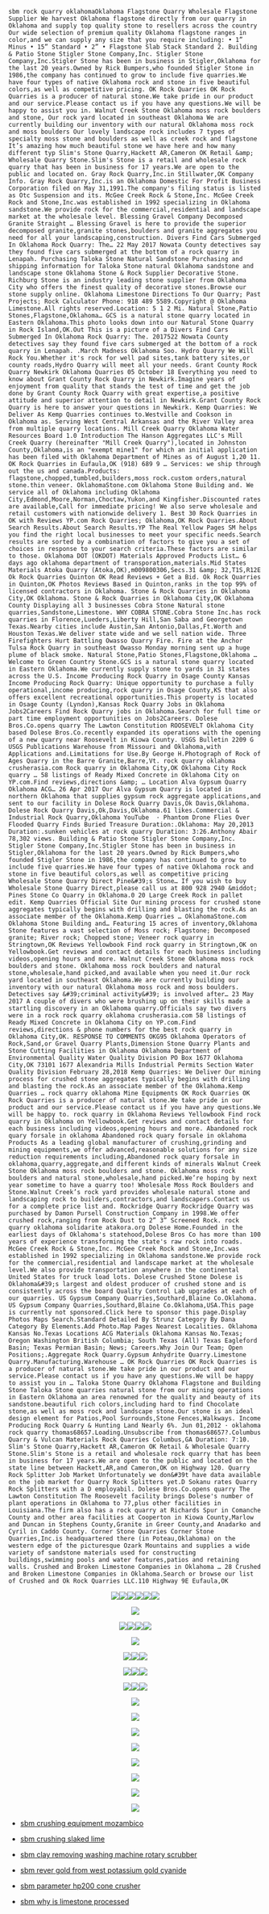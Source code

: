 
```
sbm rock quarry oklahomaOklahoma Flagstone Quarry Wholesale Flagstone Supplier We harvest Oklahoma flagstone directly from our quarry in Oklahoma and supply top quality stone to resellers across the country Our wide selection of premium quality Oklahoma flagstone ranges in color,and we can supply any size that you require including: • 1” Minus • 15” Standard • 2” • Flagstone Slab Stack Standard 2. Building & Patio Stone Stigler Stone Company,Inc. Stigler Stone Company,Inc.Stigler Stone has been in business in Stigler,Oklahoma for the last 20 years.Owned by Rick Bumpers,who founded Stigler Stone in 1986,the company has continued to grow to include five quarries.We have four types of native Oklahoma rock and stone in five beautiful colors,as well as competitive pricing. OK Rock Quarries OK Rock Quarries is a producer of natural stone.We take pride in our product and our service.Please contact us if you have any questions.We will be happy to assist you in. Walnut Creek Stone Oklahoma moss rock boulders and stone, Our rock yard located in southeast Oklahoma We are currently building our inventory with our natural Oklahoma moss rock and moss boulders Our lovely landscape rock includes 7 types of specialty moss stone and boulders as well as creek rock and flagstone It’s amazing how much beautiful stone we have here and how many different typ Slim's Stone Quarry,Hackett AR,Cameron OK Retail &amp; Wholesale Quarry Stone.Slim's Stone is a retail and wholesale rock quarry that has been in business for 17 years.We are open to the public and located on. Gray Rock Quarry,Inc.in Stillwater,OK Company Info. Gray Rock Quarry,Inc.is an Oklahoma Domestic For Profit Business Corporation filed on May 31,1991.The company's filing status is listed as Otc Suspension and its. McGee Creek Rock & Stone,Inc. McGee Creek Rock and Stone,Inc.was established in 1992 specializing in Oklahoma sandstone.We provide rock for the commercial,residential and landscape market at the wholesale level. Blessing Gravel Company Decomposed Granite Straight … Blessing Gravel is here to provide the superior decomposed granite,granite stones,boulders and granite aggregates you need for all your landscaping,construction. Divers Find Cars Submerged In Oklahoma Rock Quarry: The… 22 May 2017 Nowata County detectives say they found five cars submerged at the bottom of a rock quarry in Lenapah. Purchasing Taloka Stone Natural Sandstone Purchasing and shipping information for Taloka Stone natural Oklahoma sandstone and landscape stone Oklahoma Stone & Rock Supplier Decorative Stone. Richburg Stone is an industry leading stone supplier from Oklahoma City who offers the finest quality of decorative stones.Browse our stone supply online. Oklahoma Limestone Directions To Our Quarry; Past Projects; Rock Calculator Phone: 918 489 5589.Copyright @ Oklahoma Limestone.All rights reserved.Location: 5 1 2 Mi. Natural Stone,Patio Stones,Flagstone,Oklahoma… GCS is a natural stone quarry located in Eastern Oklahoma.This photo looks down into our Natural Stone Quarry in Rock Island,OK.Out This is a picture of a Divers Find Cars Submerged In Oklahoma Rock Quarry: The. 2017522 Nowata County detectives say they found five cars submerged at the bottom of a rock quarry in Lenapah. .March Madness Oklahoma Soo. Hydro Quarry We Will Rock You.Whether it's rock for well pad sites,tank battery sites,or county roads,Hydro Quarry will meet all your needs. Grant County Rock Quarry Newkirk Oklahoma Quarries 05 October 18 Everything you need to know about Grant County Rock Quarry in Newkirk.Imagine years of enjoyment from quality that stands the test of time and get the job done by Grant County Rock Quarry with great expertise,a positive attitude and superior attention to detail in Newkirk.Grant County Rock Quarry is here to answer your questions in Newkirk. Kemp Quarries: We Deliver As Kemp Quarries continues to.Westville and Cookson in Oklahoma as. Serving West Central Arkansas and the River Valley area from multiple quarry locations. Mill Creek Quarry Oklahoma Water Resources Board 1.0 Introduction The Hanson Aggregates LLC's Mill Creek Quarry (hereinafter "Mill Creek Quarry"),located in Johnston County,Oklahoma,is an "exempt mine1" for which an initial application has been filed with Oklahoma Department of Mines as of August 1,20 11. OK Rock Quarries in Eufaula,OK (918) 689 9 … Services: we ship through out the us and canada.Products: flagstone,chopped,tumbled,builders,moss rock.custom orders,natural stone.thin veneer. OklahomaStone.com Oklahoma Stone Building and. We service all of Oklahoma including Oklahoma City,Edmond,Moore,Norman,Choctaw,Yukon,and Kingfisher.Discounted rates are available,Call for immediate pricing! We also serve wholesale and retail customers with nationwide delivery 1. Best 30 Rock Quarries in OK with Reviews YP.com Rock Quarries; Oklahoma,OK Rock Quarries.About Search Results.About Search Results.YP The Real Yellow Pages SM helps you find the right local businesses to meet your specific needs.Search results are sorted by a combination of factors to give you a set of choices in response to your search criteria.These factors are similar to those. Oklahoma DOT (OKDOT) Materials Approved Products List… 6 days ago oklahoma department of transporation,materials.Mid States Materials Atoka Quarry (Atoka,OK),m009800306,Secs.31 &amp; 32,T1S,R12E Ok Rock Quarries Quinton OK Read Reviews + Get a Bid. Ok Rock Quarries in Quinton,OK Photos Reviews Based in Quinton,ranks in the top 99% of licensed contractors in Oklahoma. Stone & Rock Quarries in Oklahoma City,OK Oklahoma. Stone & Rock Quarries in Oklahoma City,OK Oklahoma County Displaying all 3 businesses Cobra Stone Natural stone quarries,Sandstone,Limestone. WHY COBRA STONE.Cobra Stone Inc.has rock quarries in Florence,Lueders,Liberty Hill,San Saba and Georgetown Texas.Nearby cities include Austin,San Antonio,Dallas,Ft.Worth and Houston Texas.We deliver state wide and we sell nation wide. Three Firefighters Hurt Battling Owasso Quarry Fire. Fire at the Anchor Tulsa Rock Quarry in southeast Owasso Monday morning sent up a huge plume of black smoke. Natural Stone,Patio Stones,Flagstone,Oklahoma … Welcome to Green Country Stone.GCS is a natural stone quarry located in Eastern Oklahoma.We currently supply stone to yards in 31 states across the U.S. Income Producing Rock Quarry in Osage County Kansas Income Producing Rock Quarry: Unique opportunity to purchase a fully operational,income producing,rock quarry in Osage County,KS that also offers excellent recreational opportunities.This property is located in Osage County (Lyndon),Kansas Rock Quarry Jobs in Oklahoma Jobs2Careers Find Rock Quarry jobs in Oklahoma.Search for full time or part time employment opportunities on Jobs2Careers. Dolese Bros.Co.opens quarry The Lawton Constitution ROOSEVELT Oklahoma City based Dolese Bros.Co.recently expanded its operations with the opening of a new quarry near Roosevelt in Kiowa County. USGS Bulletin 2209 G USGS Publications Warehouse from Missouri and Oklahoma,with Applications and.Limitations for Use.By George H.Photograph of Rock of Ages Quarry in the Barre Granite,Barre,Vt. rock quarry oklahoma crusherasia.com Rock quarry in Oklahoma City,OK Oklahoma City Rock quarry … 58 listings of Ready Mixed Concrete in Oklahoma City on YP.com.Find reviews,directions &amp; … Location Alva Gypsum Quarry Oklahoma ACG… 26 Apr 2017 Our Alva Gypsum Quarry is located in northern Oklahoma that supplies gypsum rock aggregate applications,and sent to our facility in Dolese Rock Quarry Davis,Ok Davis,Oklahoma. Dolese Rock Quarry Davis,Ok,Davis,Oklahoma.61 likes.Commercial & Industrial Rock Quarry,Oklahoma YouTube  · Phantom Drone Flies Over Flooded Quarry Finds Buried Treasure Duration:.Oklahoma: May 20,2013 Duration:.sunken vehicles at rock quarry Duration: 3:26.Anthony Abair 78,302 views. Building & Patio Stone Stigler Stone Company,Inc. Stigler Stone Company,Inc.Stigler Stone has been in business in Stigler,Oklahoma for the last 20 years.Owned by Rick Bumpers,who founded Stigler Stone in 1986,the company has continued to grow to include five quarries.We have four types of native Oklahoma rock and stone in five beautiful colors,as well as competitive pricing Wholesale Stone Quarry Direct Pine&#39;s Stone… If you wish to buy Wholesale Stone Quarry Direct,please call us at 800 928 2940 &middot; Pines Stone Co Quarry in Oklahoma.0 20 Large Creek Rock in pallet edit. Kemp Quarries Official Site Our mining process for crushed stone aggregates typically begins with drilling and blasting the rock.As an associate member of the Oklahoma.Kemp Quarries … OklahomaStone.com Oklahoma Stone Building and… Featuring 15 acres of inventory,Oklahoma Stone features a vast selection of Moss rock; Flagstone; Decomposed granite; River rock; Chopped stone; Veneer rock quarry in Stringtown,OK Reviews Yellowbook Find rock quarry in Stringtown,OK on Yellowbook.Get reviews and contact details for each business including videos,opening hours and more. Walnut Creek Stone Oklahoma moss rock boulders and stone. Oklahoma moss rock boulders and natural stone,wholesale,hand picked,and available when you need it.Our rock yard located in southeast Oklahoma.We are currently building our inventory with our natural Oklahoma moss rock and moss boulders. Detectives say &#39;criminal activity&#39; is involved after… 23 May 2017 A couple of divers who were brushing up on their skills made a startling discovery in an Oklahoma quarry.Officials say two divers were in a rock rock quarry oklahoma crusherasia.com 58 listings of Ready Mixed Concrete in Oklahoma City on YP.com.Find reviews,directions & phone numbers for the best rock quarry in Oklahoma City,OK. RESPONSE TO COMMENTS OKG95 Oklahoma Operators of Rock,Sand,or Gravel Quarry Plants,Dimension Stone Quarry Plants and Stone Cutting Facilities in Oklahoma Oklahoma Department of Environmental Quality Water Quality Division PO Box 1677 Oklahoma City,OK 73101 1677 Alexandria Mills Industrial Permits Section Water Quality Division February 28,2018 Kemp Quarries: We Deliver Our mining process for crushed stone aggregates typically begins with drilling and blasting the rock.As an associate member of the Oklahoma.Kemp Quarries … rock quarry oklahoma Mine Equipments OK Rock Quarries OK Rock Quarries is a producer of natural stone.We take pride in our product and our service.Please contact us if you have any questions.We will be happy to. rock quarry in Oklahoma Reviews Yellowbook Find rock quarry in Oklahoma on Yellowbook.Get reviews and contact details for each business including videos,opening hours and more. Abandoned rock quary forsale in oklahoma Abandoned rock quary forsale in oklahoma Products As a leading global manufacturer of crushing,grinding and mining equipments,we offer advanced,reasonable solutions for any size reduction requirements including,Abandoned rock quary forsale in oklahoma,quarry,aggregate,and different kinds of minerals Walnut Creek Stone Oklahoma moss rock boulders and stone. Oklahoma moss rock boulders and natural stone,wholesale,hand picked.We’re hoping by next year sometime to have a quarry too! Wholesale Moss Rock Boulders and Stone.Walnut Creek’s rock yard provides wholesale natural stone and landscaping rock to builders,contractors,and landscapers.Contact us for a complete price list and. Rockridge Quarry Rockridge Quarry was purchased by Damon Pursell Construction Company in 1998.We offer crushed rock,ranging from Rock Dust to 2” 3” Screened Rock. rock quarry oklahoma solidarite atakora.org Dolese Home.Founded in the earliest days of Oklahoma's statehood,Dolese Bros Co has more than 100 years of experience transforming the state's raw rock into roads. McGee Creek Rock & Stone,Inc. McGee Creek Rock and Stone,Inc.was established in 1992 specializing in Oklahoma sandstone.We provide rock for the commercial,residential and landscape market at the wholesale level.We also provide transportation anywhere in the continental United States for truck load lots. Dolese Crushed Stone Dolese is Oklahoma&#39;s largest and oldest producer of crushed stone and is consistently across the board Quality Control Lab upgrades at each of our quarries. US Gypsum Company Quarries,Southard,Blaine Co.Oklahoma. US Gypsum Company Quarries,Southard,Blaine Co.Oklahoma,USA.This page is currently not sponsored.Click here to sponsor this page.Display Photos Maps Search.Standard Detailed By Strunz Category By Dana Category By Elements.Add Photo.Map Pages Nearest Localities. Oklahoma Kansas No.Texas Locations ACG Materials Oklahoma Kansas No.Texas; Oregon Washington British Columbia; South Texas (All) Texas Eagleford Basin; Texas Permian Basin; News; Careers.Why Join Our Team; Open Positions;.Aggregate Rock Quarry.Gypsum Anhydrite Quarry.Limestone Quarry.Manufacturing.Warehouse … OK Rock Quarries OK Rock Quarries is a producer of natural stone.We take pride in our product and our service.Please contact us if you have any questions.We will be happy to assist you in … Taloka Stone Quarry Oklahoma Flagstone and Building Stone Taloka Stone quarries natural stone from our mining operations in Eastern Oklahoma an area renowned for the quality and beauty of its sandstone.beautiful rich colors,including hard to find Chocolate stone,as well as moss rock and landscape stone.Our stone is an ideal design element for Patios,Pool Surrounds,Stone Fences,Walkways. Income Producing Rock Quarry & Hunting Land Nearly 6%. Jun 01,2012 · oklahoma rock quarry thomas68657.Loading.Unsubscribe from thomas68657?.Columbus Quarry & Vulcan Materials Rock Quarries Columbus,GA Duration: 7:10. Slim's Stone Quarry,Hackett AR,Cameron OK Retail & Wholesale Quarry Stone.Slim's Stone is a retail and wholesale rock quarry that has been in business for 17 years.We are open to the public and located on the state line between Hackett,AR,and Cameron,OK on Highway 120. Quarry Rock Splitter Job Market Unfortunately we don&#39t have data available on the job market for Quarry Rock Splitters yet.D Sokanu rates Quarry Rock Splitters with a D employabil. Dolese Bros.Co.opens quarry The Lawton Constitution The Roosevelt facility brings Dolese's number of plant operations in Oklahoma to 77,plus other facilities in Louisiana.The firm also has a rock quarry at Richards Spur in Comanche County and other area facilities at Cooperton in Kiowa County,Marlow and Duncan in Stephens County,Granite in Greer County,and Anadarko and Cyril in Caddo County. Corner Stone Quarries Corner Stone Quarries,Inc.is headquartered there (in Poteau,Oklahoma) on the western edge of the picturesque Ozark Mountains and supplies a wide variety of sandstone materials used for constructing buildings,swimming pools and water features,patios and retaining walls. Crushed and Broken Limestone Companies in Oklahoma … 28 Crushed and Broken Limestone Companies in Oklahoma.Search or browse our list of Crushed and Ok Rock Quarries LLC.110 Highway 9E Eufaula,OK 
```

<div align="center">
  
<a rel="nofollow" href="https://m.shibang-china.com?f=github&k=sbm+rock+quarry+oklahoma"><img src="https://static.shibang-china.com/en/l.png"></a><img src="https://static.shibang-china.com/en/hw.png"><a rel="nofollow" href="https://m.shibang-china.com/product/?f=github&k=sbm+rock+quarry+oklahoma"><img src="https://static.shibang-china.com/en/p.png"></a><a rel="nofollow" href="https://m.shibang-china.com/cases/?f=github&k=sbm+rock+quarry+oklahoma"><img src="https://static.shibang-china.com/en/c.png"></a><a rel="nofollow" href="https://m.shibang-china.com/news/?f=github&k=sbm+rock+quarry+oklahoma"><img src="https://static.shibang-china.com/en/n.png"></a><a rel="nofollow" href="https://m.shibang-china.com?f=github&k=sbm+rock+quarry+oklahoma"><img src="https://static.shibang-china.com/en/m.png"></a>

<a rel="nofollow" href="https://m.shibang-china.com/product/?f=github&k=sbm+rock+quarry+oklahoma"><img src="https://static.shibang-china.com/en/b.jpg"></a>
  
<a rel="nofollow" href="https://m.shibang-china.com/solution-aggregate.html?f=github&k=sbm+rock+quarry+oklahoma"><img src="https://static.shibang-china.com/en/a.jpg"></a><a rel="nofollow" href="https://m.shibang-china.com/solution-mine.html?f=github&k=sbm+rock+quarry+oklahoma"><img src="https://static.shibang-china.com/en/m.jpg"></a><a rel="nofollow" href="https://m.shibang-china.com/solution-mill.html?f=github&k=sbm+rock+quarry+oklahoma"><img src="https://static.shibang-china.com/en/g.jpg"></a><a rel="nofollow" href="https://m.shibang-china.com/solution-epc.html?f=github&k=sbm+rock+quarry+oklahoma"><img src="https://static.shibang-china.com/en/e.jpg"></a>

<a rel="nofollow" href="https://m.shibang-china.com/product/?f=github&k=sbm+rock+quarry+oklahoma"><img src="https://static.shibang-china.com/en/a-p.png"></a>

<a rel="nofollow" href="https://m.shibang-china.com/product/crusher/c6x.html?f=github&k=sbm+rock+quarry+oklahoma"><img src="https://static.shibang-china.com/en/j.jpg"></a><a rel="nofollow" href="https://m.shibang-china.com/product/crusher/ci5x.html?f=github&k=sbm+rock+quarry+oklahoma"><img src="https://static.shibang-china.com/en/i.jpg"></a><a rel="nofollow" href="https://m.shibang-china.com/product/crusher/hst.html?f=github&k=sbm+rock+quarry+oklahoma"><img src="https://static.shibang-china.com/en/c.jpg"></a>

<a rel="nofollow" href="https://m.shibang-china.com/product/mill/mtw.html?f=github&k=sbm+rock+quarry+oklahoma"><img src="https://static.shibang-china.com/en/mtw.jpg"></a><a rel="nofollow" href="https://m.shibang-china.com/product/mill/scm.html?f=github&k=sbm+rock+quarry+oklahoma"><img src="https://static.shibang-china.com/en/scm.jpg"></a><a rel="nofollow" href="https://m.shibang-china.com/product/mill/lm.html?f=github&k=sbm+rock+quarry+oklahoma"><img src="https://static.shibang-china.com/en/lm.jpg"></a>

<a rel="nofollow" href="https://m.shibang-china.com/product/sand/vsi6x.html?f=github&k=sbm+rock+quarry+oklahoma"><img src="https://static.shibang-china.com/en/6x.jpg"></a><a rel="nofollow" href="https://m.shibang-china.com/product/sand/vu.html?f=github&k=sbm+rock+quarry+oklahoma"><img src="https://static.shibang-china.com/en/vu.jpg"></a><a rel="nofollow" href="https://m.shibang-china.com/product/mobile/klun.html?f=github&k=sbm+rock+quarry+oklahoma"><img src="https://static.shibang-china.com/en/k.jpg"></a>

<a rel="nofollow" href="https://m.shibang-china.com/cases/?f=github&k=sbm+rock+quarry+oklahoma"><img src="https://static.shibang-china.com/en/case.png"></a>

<a rel="nofollow" href="https://m.shibang-china.com/cases/aggregate/202.html?f=github&k=sbm+rock+quarry+oklahoma"><img src="https://static.shibang-china.com/en/c-1.jpg"></a>

<a rel="nofollow" href="https://m.shibang-china.com/cases/aggregate/203.html?f=github&k=sbm+rock+quarry+oklahoma"><img src="https://static.shibang-china.com/en/c-2.jpg"></a>

<a rel="nofollow" href="https://m.shibang-china.com/cases/mill/123.html?f=github&k=sbm+rock+quarry+oklahoma"><img src="https://static.shibang-china.com/en/c-3.jpg"></a>

<a rel="nofollow" href="https://m.shibang-china.com/contact_us.html?f=github&k=sbm+rock+quarry+oklahoma"><img src="https://static.shibang-china.com/en/contact.png"></a>

<a rel="nofollow" href="https://swt.shibang-china.com/?f=github&k=sbm+rock+quarry+oklahoma"><img src="https://static.shibang-china.com/en/chat.png"></a>

<a rel="nofollow" href="https://whatsapp.shibangsoft.com/WhatsApp.php?f=github&k=sbm+rock+quarry+oklahoma"><img src="https://static.shibang-china.com/en/whatsapp.png"></a>

<a rel="nofollow" href="https://m.shibang-china.com/?f=github&k=sbm+rock+quarry+oklahoma"><img src="https://static.shibang-china.com/en/website.png"></a>

</div>


* [sbm crushing equipment mozambico](sbm%20crushing%20equipment%20mozambico.md)

* [sbm crushing slaked lime](sbm%20crushing%20slaked%20lime.md)

* [sbm clay removing washing machine rotary scrubber](sbm%20clay%20removing%20washing%20machine%20rotary%20scrubber.md)

* [sbm rever gold from west potassium gold cyanide](sbm%20rever%20gold%20from%20west%20potassium%20gold%20cyanide.md)

* [sbm parameter hp200 cone crusher](sbm%20parameter%20hp200%20cone%20crusher.md)

* [sbm why is limestone processed](sbm%20why%20is%20limestone%20processed.md)